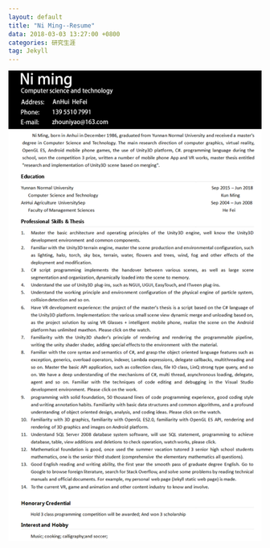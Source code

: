 ```yaml
---
layout: default
title: "Ni Ming--Resume"
data: 2018-03-03 13:27:00 +0800
categories: 研究生涯
tag: Jekyll
---
```


<img src="/styles/images/me/Nm_EnglishResume.png" alt="倪明英文简历">
